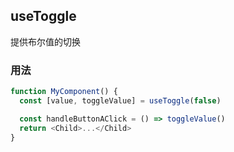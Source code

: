 ## useToggle

提供布尔值的切换

### 用法

```javascript
function MyComponent() {
  const [value, toggleValue] = useToggle(false)

  const handleButtonAClick = () => toggleValue()
  return <Child>...</Child>
}
```
